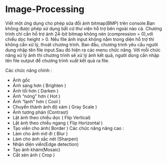 # Image-Processing
Viết một ứng dụng cho phép sửa đổi ảnh bitmap(BMP) trên console.Bạn không được phép sử dụng bất cứ thư viện hỗ trợ bên ngoài nào cả.
Chương trình chỉ cần hỗ trợ ảnh 24-bit bitmap không nén (compression = 0),với chiều dọc height > 0.
Nếu file ảnh input không nằm trong diện hỗ trợ thì không cần xử lý, thoát chương trình.
Ban đầu, chương trình yêu cầu người dung nhập tên file input.Sau đó hiện ra các menu chức năng. Với mỗi chức năng xử lý ảnh thì chương trình sẽ xử lý ảnh kết quả, người dùng cần nhập tên file output để chương trình xuất kết quả ra file.

Các chức năng chính :
+ Ảnh gốc 
+ Ảnh sáng hơn ( Brighten )
+ Ảnh tối hơn ( Darken )
+ Ảnh “nóng” hơn ( Hot )
+ Ảnh “lạnh” hơn ( Cool )
+ Chuyển thành ảnh độ xám ( Gray Scale )
+ Ảnh tương phản (Contrast)
+ Lật ảnh theo chiều dọc ( Flip Vertical)
+ Lật ảnh theo chiều ngang ( Flip Horizontal )
+ Tạo viền cho ảnh( Border )
Các chức năng nâng cao :
+ Làm cho ảnh mờ đi ( Blur )
+ Làm cho ảnh sắc nét (Sharpen)
+ Nhận diện viền(Edge detection)
+ Tạo ảnh khảm(Mosaic)
+ Cắt xén ảnh ( Crop )
